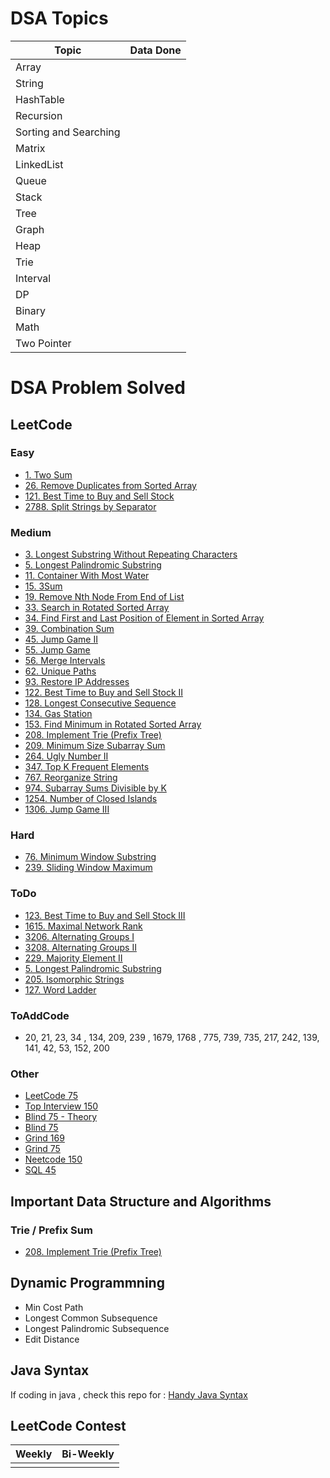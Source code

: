 # DSA Topics

|Topic                  | Data Done  |
|-----------------------| -----------|
| Array                 | |
| String                 | |
| HashTable         | |
| Recursion               | |
| Sorting and Searching       | |
| Matrix | |
| LinkedList | |
| Queue | |
| Stack | |
| Tree | |
| Graph | |
| Heap | |
| Trie | |
| Interval| |
| DP | |
| Binary | |
| Math | |
| Two Pointer | |


# DSA Problem Solved

  ## LeetCode
  
   ### Easy

  - [1. Two Sum](https://leetcode.com/problems/two-sum/description/)
  - [26. Remove Duplicates from Sorted Array](https://leetcode.com/problems/remove-duplicates-from-sorted-array/description/)
  - [121. Best Time to Buy and Sell Stock](https://leetcode.com/problems/best-time-to-buy-and-sell-stock/)
  - [2788. Split Strings by Separator](https://leetcode.com/problems/split-strings-by-separator/description/)
   
   ### Medium

  - [3. Longest Substring Without Repeating Characters](https://leetcode.com/problems/longest-substring-without-repeating-characters/description/)
  - [5. Longest Palindromic Substring](https://leetcode.com/problems/longest-palindromic-substring/description/?envType=problem-list-v2&envId=oizxjoit)
  - [11. Container With Most Water](https://leetcode.com/problems/container-with-most-water/description/)
  - [15. 3Sum](https://leetcode.com/problems/3sum/description/)
  - [19. Remove Nth Node From End of List](https://leetcode.com/problems/remove-nth-node-from-end-of-list/description/)
  - [33. Search in Rotated Sorted Array](https://leetcode.com/problems/search-in-rotated-sorted-array/description/)
  - [34. Find First and Last Position of Element in Sorted Array](https://leetcode.com/problems/find-first-and-last-position-of-element-in-sorted-array/description/)
  - [39. Combination Sum](https://leetcode.com/problems/combination-sum/description/)
  - [45. Jump Game II](https://leetcode.com/problems/jump-game-ii/description/)
  - [55. Jump Game](https://leetcode.com/problems/jump-game/description/)
  - [56. Merge Intervals](https://leetcode.com/problems/merge-intervals/description/?source=submission-ac)
  - [62. Unique Paths](https://leetcode.com/problems/unique-paths/description/)
  - [93. Restore IP Addresses](https://leetcode.com/problems/restore-ip-addresses/description/)
  - [122. Best Time to Buy and Sell Stock II](https://leetcode.com/problems/best-time-to-buy-and-sell-stock-ii/description/)
  - [128. Longest Consecutive Sequence](https://leetcode.com/problems/longest-consecutive-sequence/description/)
  - [134. Gas Station](https://leetcode.com/problems/gas-station/description/)
  - [153. Find Minimum in Rotated Sorted Array](https://leetcode.com/problems/find-minimum-in-rotated-sorted-array/description/)
  - [208. Implement Trie (Prefix Tree)](https://leetcode.com/problems/implement-trie-prefix-tree/description/)
  - [209. Minimum Size Subarray Sum](https://leetcode.com/problems/minimum-size-subarray-sum/description/)
  - [264. Ugly Number II](https://leetcode.com/problems/ugly-number-ii/description/)
  - [347. Top K Frequent Elements](https://github.com/nitish-vashisth/dsa/blob/main/LeetCode/medium/TopKFrequentElements.java)
  - [767. Reorganize String](https://leetcode.com/problems/reorganize-string/description/)
  - [974. Subarray Sums Divisible by K](https://github.com/nitish-vashisth/dsa/blob/main/LeetCode/medium/SubarraySumsDivisiblebyK.java)
  - [1254. Number of Closed Islands](https://leetcode.com/problems/number-of-closed-islands/description/)
  - [1306. Jump Game III](https://leetcode.com/problems/jump-game-iii/description/)
  
   ### Hard
   - [76. Minimum Window Substring](https://leetcode.com/problems/minimum-window-substring/description/)
   - [239. Sliding Window Maximum](https://leetcode.com/problems/sliding-window-maximum/description/)
  
   ### ToDo
   - [123. Best Time to Buy and Sell Stock III](https://leetcode.com/problems/best-time-to-buy-and-sell-stock-iii/)
   - [1615. Maximal Network Rank](https://leetcode.com/problems/maximal-network-rank/description/)
   - [3206. Alternating Groups I]()
   - [3208. Alternating Groups II]()
   - [229. Majority Element II]()
   - [5. Longest Palindromic Substring]()
   - [205. Isomorphic Strings]()
   - [127. Word Ladder]()

   ### ToAddCode
   - 20, 21, 23, 34 , 134, 209, 239 , 1679, 1768 , 775, 739, 735, 217, 242, 139, 141, 42, 53, 152,  200

   ### Other 
   - [LeetCode 75](https://leetcode.com/studyplan/leetcode-75/) 
   - [Top Interview 150](https://leetcode.com/studyplan/top-interview-150/)
   - [Blind 75 - Theory](https://www.techinterviewhandbook.org/coding-interview-study-plan/)
   - [Blind 75](https://leetcode.com/list/oizxjoit)
   - [Grind 169](https://leetcode.com/list/rabvlt31)
   - [Grind 75](https://leetcode.com/list/rab78cw1)
   - [Neetcode 150](https://leetcode.com/list/rr2ss0g5)
   - [SQL 45](https://leetcode.com/list/o2qifkts)

  ## Important Data Structure and Algorithms
   ### Trie / Prefix Sum
   - [208. Implement Trie (Prefix Tree)](https://leetcode.com/problems/implement-trie-prefix-tree/description/)
     
  ## Dynamic Programmning
   - Min Cost Path
   - Longest Common Subsequence
   - Longest Palindromic Subsequence
   - Edit Distance

 ## Java Syntax

  If coding in java , check this repo for : [Handy Java Syntax](https://github.com/nitish-vashisth/java-prepkaro/blob/main/README.md#handy-java-syntax)

## LeetCode Contest

| Weekly                          | Bi-Weekly |
|---------------------------------|-----------|
|                                 |           |
